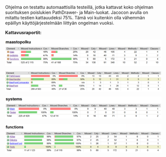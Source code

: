 
Ohjelma on testattu automaattisilla testeillä, jotka kattavat koko ohjelman suorituksen poislukien PathDrawer- ja Main-luokat. 
Jacocon avulla on mitattu testien kattauudeksi 75%. Tämä voi kuitenkin olla vähemmän epäillyn käyttöjärjestelmään liittyän ongelman vuoksi.

__Kattavusraportit:__

![](testikattavuus_kaikki.PNG)

![](testikattavuus_map.PNG)

![](testikattavuus_systems.PNG)

![](testikattavuus_functions.PNG)

